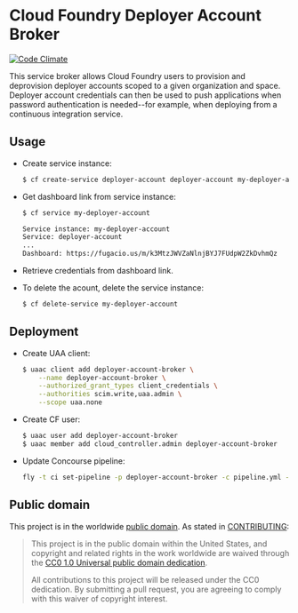 Cloud Foundry Deployer Account Broker
=====================================
[![Code Climate](https://codeclimate.com/github/18F/deployer-account-broker/badges/gpa.svg)](https://codeclimate.com/github/18F/deployer-account-broker)

This service broker allows Cloud Foundry users to provision and deprovision deployer accounts scoped to a given organization and space. Deployer account credentials can then be used to push applications when password authentication is needed--for example, when deploying from a continuous integration service.

## Usage

* Create service instance:

    ```bash
    $ cf create-service deployer-account deployer-account my-deployer-account
    ```

* Get dashboard link from service instance:

    ```bash
    $ cf service my-deployer-account

    Service instance: my-deployer-account
    Service: deployer-account
    ...
    Dashboard: https://fugacio.us/m/k3MtzJWVZaNlnjBYJ7FUdpW2ZkDvhmQz
    ```

* Retrieve credentials from dashboard link.

* To delete the acount, delete the service instance:

    ```bash
    $ cf delete-service my-deployer-account
    ```

## Deployment

* Create UAA client:

    ```bash
    $ uaac client add deployer-account-broker \
        --name deployer-account-broker \
        --authorized_grant_types client_credentials \
        --authorities scim.write,uaa.admin \
        --scope uaa.none
    ```

* Create CF user:

    ```bash
    $ uaac user add deployer-account-broker
    $ uaac member add cloud_controller.admin deployer-account-broker
    ```

* Update Concourse pipeline:

    ```bash
    fly -t ci set-pipeline -p deployer-account-broker -c pipeline.yml -l credentials.yml
    ```

## Public domain

This project is in the worldwide [public domain](LICENSE.md). As stated in [CONTRIBUTING](CONTRIBUTING.md):

> This project is in the public domain within the United States, and copyright and related rights in the work worldwide are waived through the [CC0 1.0 Universal public domain dedication](https://creativecommons.org/publicdomain/zero/1.0/).
>
> All contributions to this project will be released under the CC0 dedication. By submitting a pull request, you are agreeing to comply with this waiver of copyright interest.
